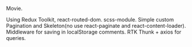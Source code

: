 Movie.

Using Redux Toolkit, react-routed-dom.
scss-module.
Simple custom Pagination and Skeleton(no use react-paginate and react-content-loader). 
Middleware for saving in localStorage comments.
RTK Thunk + axios for queries.
